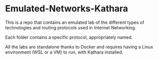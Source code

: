 # Emulated-Networks-Kathara
This is a repo that contains an emulated lab of the different types of technologies and routing protocols used in Internet Networking.

Each folder contains a specific protocol, appropriately named.

All the labs are standalone thanks to Docker and requires having a Linux environment (WSL or a VM) to run, with Kathara installed.

